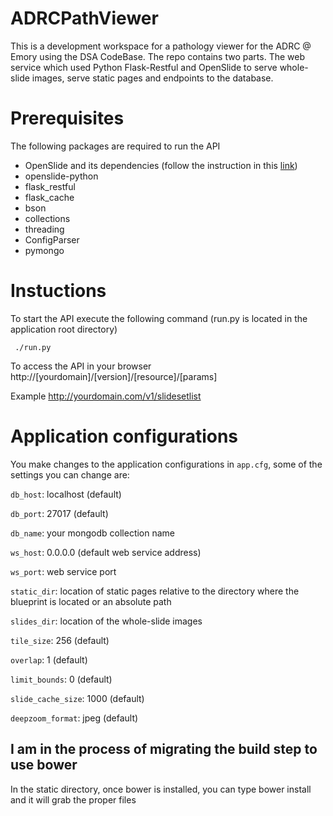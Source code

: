 ADRCPathViewer
=====================
This is a development workspace for a pathology viewer for the ADRC @ Emory using the DSA CodeBase. The repo contains two parts. The web service which used Python Flask-Restful and OpenSlide to serve whole-slide images, serve static pages and endpoints to the database.

Prerequisites
=====================
The following packages are required to run the API

* OpenSlide and its dependencies (follow the instruction in this [link](https://github.com/DigitalSlideArchive/digital_slide_archive/wiki/VIPS-and-OpenSlide-Installation))
* openslide-python
* flask_restful
* flask_cache
* bson
* collections
* threading
* ConfigParser
* pymongo

Instuctions
=====================
 To start the API execute the following command (run.py is located in the application root directory)

     ./run.py

To access the API in your browser
    http://[yourdomain]/[version]/[resource]/[params]

Example
    http://yourdomain.com/v1/slidesetlist

Application configurations
===========================
You make changes to the application configurations in `app.cfg`, some of the settings you can change are:

`db_host`: localhost (default)

`db_port`: 27017 (default)

`db_name`: your mongodb collection name

`ws_host`: 0.0.0.0 (default web service address)

`ws_port`: web service port

`static_dir`: location of static pages relative to the directory where the blueprint is located or an absolute path

`slides_dir`: location of the whole-slide images

`tile_size`: 256 (default)

`overlap`: 1 (default)

`limit_bounds`: 0 (default)

`slide_cache_size`: 1000 (default)

`deepzoom_format`: jpeg (default)


## I am in the process of migrating the build step to use bower
In the static directory, once bower is installed, you can type bower install and it will grab the proper files
